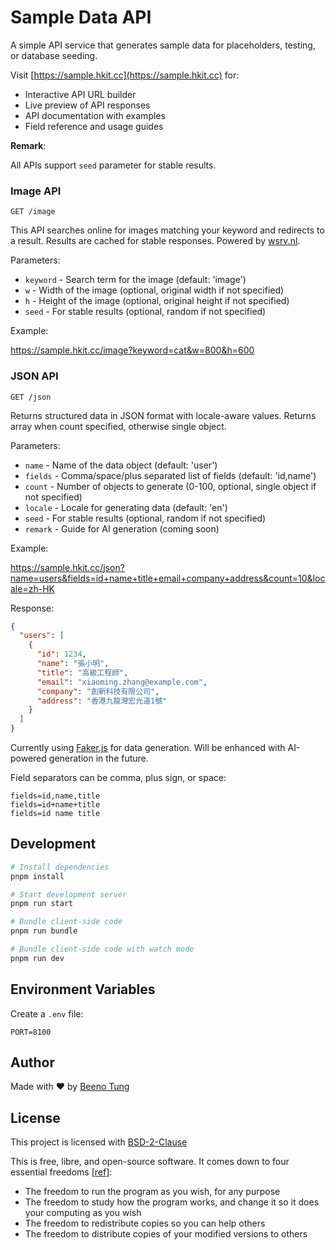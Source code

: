 # Sample Data API

A simple API service that generates sample data for placeholders, testing, or database seeding.

Visit [https://sample.hkit.cc](https://sample.hkit.cc) for:

- Interactive API URL builder
- Live preview of API responses
- API documentation with examples
- Field reference and usage guides

**Remark**:

All APIs support `seed` parameter for stable results.

### Image API

`GET /image`

This API searches online for images matching your keyword and redirects to a result. Results are cached for stable responses. Powered by [wsrv.nl](https://images.weserv.nl/).

Parameters:

- `keyword` - Search term for the image (default: 'image')
- `w` - Width of the image (optional, original width if not specified)
- `h` - Height of the image (optional, original height if not specified)
- `seed` - For stable results (optional, random if not specified)

Example:

https://sample.hkit.cc/image?keyword=cat&w=800&h=600

### JSON API

`GET /json`

Returns structured data in JSON format with locale-aware values. Returns array when count specified, otherwise single object.

Parameters:

- `name` - Name of the data object (default: 'user')
- `fields` - Comma/space/plus separated list of fields (default: 'id,name')
- `count` - Number of objects to generate (0-100, optional, single object if not specified)
- `locale` - Locale for generating data (default: 'en')
- `seed` - For stable results (optional, random if not specified)
- `remark` - Guide for AI generation (coming soon)

Example:

https://sample.hkit.cc/json?name=users&fields=id+name+title+email+company+address&count=10&locale=zh-HK

Response:

```json
{
  "users": [
    {
      "id": 1234,
      "name": "張小明",
      "title": "高級工程師",
      "email": "xiaoming.zhang@example.com",
      "company": "創新科技有限公司",
      "address": "香港九龍灣宏光道1號"
    }
  ]
}
```

Currently using [Faker.js](https://fakerjs.dev/) for data generation. Will be enhanced with AI-powered generation in the future.

Field separators can be comma, plus sign, or space:

```
fields=id,name,title
fields=id+name+title
fields=id name title
```

## Development

```bash
# Install dependencies
pnpm install

# Start development server
pnpm run start

# Bundle client-side code
pnpm run bundle

# Bundle client-side code with watch mode
pnpm run dev
```

## Environment Variables

Create a `.env` file:

```
PORT=8100
```

## Author

Made with ❤️ by [Beeno Tung](https://beeno-tung.surge.sh/)

## License

This project is licensed with [BSD-2-Clause](./LICENSE)

This is free, libre, and open-source software. It comes down to four essential freedoms [[ref]](https://seirdy.one/2021/01/27/whatsapp-and-the-domestication-of-users.html#fnref:2):

- The freedom to run the program as you wish, for any purpose
- The freedom to study how the program works, and change it so it does your computing as you wish
- The freedom to redistribute copies so you can help others
- The freedom to distribute copies of your modified versions to others
